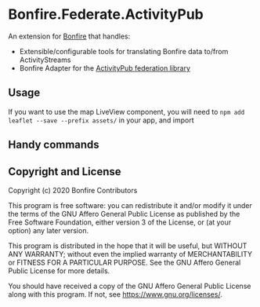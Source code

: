 # Bonfire.Federate.ActivityPub

An extension for [Bonfire](https://bonfire.cafe/) that handles:

- Extensible/configurable tools for translating Bonfire data to/from ActivityStreams
- Bonfire Adapter for the [ActivityPub federation library ](https://github.com/bonfire-networks/activity_pub)

## Usage

If you want to use the map LiveView component, you will need to `npm add leaflet --save --prefix assets/` in your app, and import

## Handy commands

## Copyright and License

Copyright (c) 2020 Bonfire Contributors

This program is free software: you can redistribute it and/or modify
it under the terms of the GNU Affero General Public License as
published by the Free Software Foundation, either version 3 of the
License, or (at your option) any later version.

This program is distributed in the hope that it will be useful, but
WITHOUT ANY WARRANTY; without even the implied warranty of
MERCHANTABILITY or FITNESS FOR A PARTICULAR PURPOSE.  See the GNU
Affero General Public License for more details.

You should have received a copy of the GNU Affero General Public
License along with this program.  If not, see <https://www.gnu.org/licenses/>.
